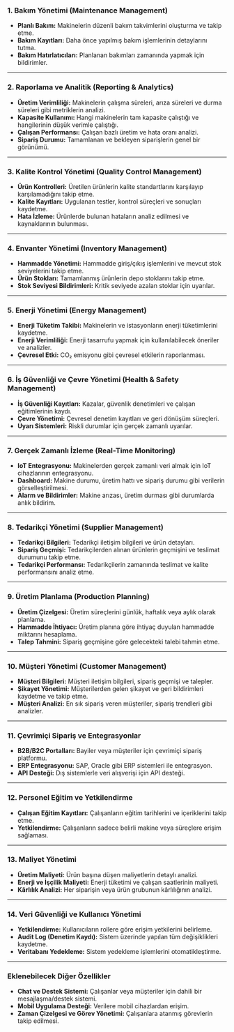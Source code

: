 ### 1. **Bakım Yönetimi (Maintenance Management)**
   - **Planlı Bakım:** Makinelerin düzenli bakım takvimlerini oluşturma ve takip etme.
   - **Bakım Kayıtları:** Daha önce yapılmış bakım işlemlerinin detaylarını tutma.
   - **Bakım Hatırlatıcıları:** Planlanan bakımları zamanında yapmak için bildirimler.

---

### 2. **Raporlama ve Analitik (Reporting & Analytics)**
   - **Üretim Verimliliği:** Makinelerin çalışma süreleri, arıza süreleri ve durma süreleri gibi metriklerin analizi.
   - **Kapasite Kullanımı:** Hangi makinelerin tam kapasite çalıştığı ve hangilerinin düşük verimle çalıştığı.
   - **Çalışan Performansı:** Çalışan bazlı üretim ve hata oranı analizi.
   - **Sipariş Durumu:** Tamamlanan ve bekleyen siparişlerin genel bir görünümü.

---

### 3. **Kalite Kontrol Yönetimi (Quality Control Management)**
   - **Ürün Kontrolleri:** Üretilen ürünlerin kalite standartlarını karşılayıp karşılamadığını takip etme.
   - **Kalite Kayıtları:** Uygulanan testler, kontrol süreçleri ve sonuçları kaydetme.
   - **Hata İzleme:** Ürünlerde bulunan hataların analiz edilmesi ve kaynaklarının bulunması.

---

### 4. **Envanter Yönetimi (Inventory Management)**
   - **Hammadde Yönetimi:** Hammadde giriş/çıkış işlemlerini ve mevcut stok seviyelerini takip etme.
   - **Ürün Stokları:** Tamamlanmış ürünlerin depo stoklarını takip etme.
   - **Stok Seviyesi Bildirimleri:** Kritik seviyede azalan stoklar için uyarılar.

---

### 5. **Enerji Yönetimi (Energy Management)**
   - **Enerji Tüketim Takibi:** Makinelerin ve istasyonların enerji tüketimlerini kaydetme.
   - **Enerji Verimliliği:** Enerji tasarrufu yapmak için kullanılabilecek öneriler ve analizler.
   - **Çevresel Etki:** CO₂ emisyonu gibi çevresel etkilerin raporlanması.

---

### 6. **İş Güvenliği ve Çevre Yönetimi (Health & Safety Management)**
   - **İş Güvenliği Kayıtları:** Kazalar, güvenlik denetimleri ve çalışan eğitimlerinin kaydı.
   - **Çevre Yönetimi:** Çevresel denetim kayıtları ve geri dönüşüm süreçleri.
   - **Uyarı Sistemleri:** Riskli durumlar için gerçek zamanlı uyarılar.

---

### 7. **Gerçek Zamanlı İzleme (Real-Time Monitoring)**
   - **IoT Entegrasyonu:** Makinelerden gerçek zamanlı veri almak için IoT cihazlarının entegrasyonu.
   - **Dashboard:** Makine durumu, üretim hattı ve sipariş durumu gibi verilerin görselleştirilmesi.
   - **Alarm ve Bildirimler:** Makine arızası, üretim durması gibi durumlarda anlık bildirim.

---

### 8. **Tedarikçi Yönetimi (Supplier Management)**
   - **Tedarikçi Bilgileri:** Tedarikçi iletişim bilgileri ve ürün detayları.
   - **Sipariş Geçmişi:** Tedarikçilerden alınan ürünlerin geçmişini ve teslimat durumunu takip etme.
   - **Tedarikçi Performansı:** Tedarikçilerin zamanında teslimat ve kalite performansını analiz etme.

---

### 9. **Üretim Planlama (Production Planning)**
   - **Üretim Çizelgesi:** Üretim süreçlerini günlük, haftalık veya aylık olarak planlama.
   - **Hammadde İhtiyacı:** Üretim planına göre ihtiyaç duyulan hammadde miktarını hesaplama.
   - **Talep Tahmini:** Sipariş geçmişine göre gelecekteki talebi tahmin etme.

---

### 10. **Müşteri Yönetimi (Customer Management)**
   - **Müşteri Bilgileri:** Müşteri iletişim bilgileri, sipariş geçmişi ve talepler.
   - **Şikayet Yönetimi:** Müşterilerden gelen şikayet ve geri bildirimleri kaydetme ve takip etme.
   - **Müşteri Analizi:** En sık sipariş veren müşteriler, sipariş trendleri gibi analizler.

---

### 11. **Çevrimiçi Sipariş ve Entegrasyonlar**
   - **B2B/B2C Portalları:** Bayiler veya müşteriler için çevrimiçi sipariş platformu.
   - **ERP Entegrasyonu:** SAP, Oracle gibi ERP sistemleri ile entegrasyon.
   - **API Desteği:** Dış sistemlerle veri alışverişi için API desteği.

---

### 12. **Personel Eğitim ve Yetkilendirme**
   - **Çalışan Eğitim Kayıtları:** Çalışanların eğitim tarihlerini ve içeriklerini takip etme.
   - **Yetkilendirme:** Çalışanların sadece belirli makine veya süreçlere erişim sağlaması.

---

### 13. **Maliyet Yönetimi**
   - **Üretim Maliyeti:** Ürün başına düşen maliyetlerin detaylı analizi.
   - **Enerji ve İşçilik Maliyeti:** Enerji tüketimi ve çalışan saatlerinin maliyeti.
   - **Kârlılık Analizi:** Her siparişin veya ürün grubunun kârlılığının analizi.

---

### 14. **Veri Güvenliği ve Kullanıcı Yönetimi**
   - **Yetkilendirme:** Kullanıcıların rollere göre erişim yetkilerini belirleme.
   - **Audit Log (Denetim Kaydı):** Sistem üzerinde yapılan tüm değişiklikleri kaydetme.
   - **Veritabanı Yedekleme:** Sistem yedekleme işlemlerini otomatikleştirme.

---

### Eklenebilecek Diğer Özellikler
- **Chat ve Destek Sistemi:** Çalışanlar veya müşteriler için dahili bir mesajlaşma/destek sistemi.
- **Mobil Uygulama Desteği:** Verilere mobil cihazlardan erişim.
- **Zaman Çizelgesi ve Görev Yönetimi:** Çalışanlara atanmış görevlerin takip edilmesi.


